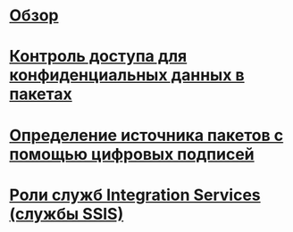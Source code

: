 # [Обзор](security-overview-integration-services.md)  
# [Контроль доступа для конфиденциальных данных в пакетах](access-control-for-sensitive-data-in-packages.md)  
# [Определение источника пакетов с помощью цифровых подписей](identify-the-source-of-packages-with-digital-signatures.md)  
# [Роли служб Integration Services (службы SSIS)](integration-services-roles-ssis-service.md)